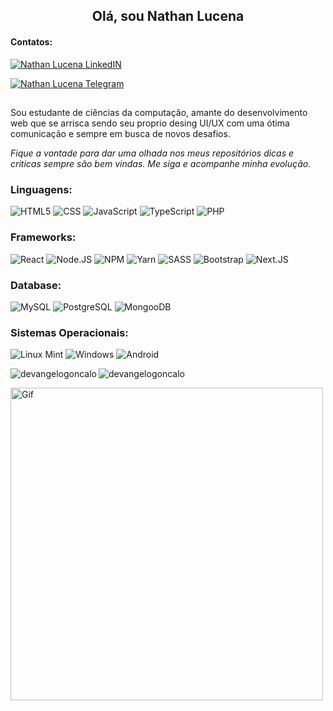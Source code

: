 <h2 align="center">Olá, sou Nathan Lucena</h2>
<h4 align="Left">Contatos:</h4>
<a href="https://www.linkedin.com/in/nathan-l-8981b5161/" 
    target="_blank" rel="noopener noreferrer">
  <img alt="Nathan Lucena LinkedIN" src="https://img.shields.io/badge/LinkedIn-0077B5?style=for-the-badge&logo=linkedin&logoColor=white" />
</a>

<a href="https://t.me/Natan89" 
    target="_blank" rel="noopener noreferrer">
  <img alt="Nathan Lucena Telegram" src="https://img.shields.io/badge/Telegram-2CA5E0?style=for-the-badge&logo=telegram&logoColor=white" />
</a>

##
Sou estudante de ciências da computação, amante do desenvolvimento web que se arrisca sendo seu proprio desing UI/UX com uma ótima comunicação e sempre em busca de novos desafios.

_Fique a vontade para dar uma olhada nos meus repositórios dicas e criticas sempre são bem vindas. Me siga e acompanhe minha evolução._


<h3 align="Left">Linguagens:</h3>
<p 
  <a>
    <img alt="HTML5" src="https://img.shields.io/badge/HTML5-E34F26?style=for-the-badge&logo=html5&logoColor=white" />
  </a> 
  <a>
    <img alt="CSS" src="https://img.shields.io/badge/CSS3-1572B6?style=for-the-badge&logo=css3&logoColor=white" />
  </a>
  <a>
    <img alt="JavaScript" src="https://img.shields.io/badge/JavaScript-F7DF1E?style=for-the-badge&logo=javascript&logoColor=black" />
  </a>
  <a>
    <img alt="TypeScript" src="https://img.shields.io/badge/TypeScript-007ACC?style=for-the-badge&logo=typescript&logoColor=white" />
  </a> 
  <a>
    <img alt="PHP" src="https://img.shields.io/badge/PHP-777BB4?style=for-the-badge&logo=php&logoColor=white" />
  </a>
</p>

<h3 align="Left">Frameworks:</h3>
<p 
  <a>
    <img alt="React" src="https://img.shields.io/badge/React-20232A?style=for-the-badge&logo=react&logoColor=61DAFB" />
  </a>
  <a>
    <img alt="Node.JS" src="https://img.shields.io/badge/Node.js-43853D?style=for-the-badge&logo=node-dot-js&logoColor=white" />
  </a> 
  <a>
    <img alt="NPM" src="https://img.shields.io/badge/npm-CB3837?style=for-the-badge&logo=npm&logoColor=white" />
  </a>
  <a>
    <img alt="Yarn" src="https://img.shields.io/badge/Yarn-2C8EBB?style=for-the-badge&logo=yarn&logoColor=white" />
  </a>
  <a>
    <img alt="SASS" src="https://img.shields.io/badge/Sass-CC6699?style=for-the-badge&logo=sass&logoColor=white" />
  </a> 
    <a>
    <img alt="Bootstrap" src="https://img.shields.io/badge/Bootstrap-563D7C?style=for-the-badge&logo=bootstrap&logoColor=white" />
  </a> 
  <a>
    <img alt="Next.JS" src="https://img.shields.io/badge/next.js-000000?style=for-the-badge&logo=nextdotjs&logoColor=white" />
  </a> 
</p>

<h3 align="Left">Database:</h3>
<p 
  <a>
    <img alt="MySQL" src="https://img.shields.io/badge/MySQL-00000F?style=for-the-badge&logo=mysql&logoColor=white" />
  </a>
  <a>
    <img alt="PostgreSQL" src="https://img.shields.io/badge/PostgreSQL-316192?style=for-the-badge&logo=postgresql&logoColor=white" />
  </a> 
  <a>
    <img alt="MongooDB" src="https://img.shields.io/badge/MongoDB-4EA94B?style=for-the-badge&logo=mongodb&logoColor=white" />
  </a>
</p>

<h3 align="Left">Sistemas Operacionais:</h3>
<p 
  <a>
    <img alt="Linux Mint" src="https://img.shields.io/badge/Linux_Mint-87CF3E?style=for-the-badge&logo=linux-mint&logoColor=white" />
  </a>
  <a>
    <img alt="Windows" src="https://img.shields.io/badge/Windows-0078D6?style=for-the-badge&logo=windows&logoColor=white" />
  </a> 
  <a>
    <img alt="Android" src="https://img.shields.io/badge/Android-3DDC84?style=for-the-badge&logo=android&logoColor=white" />
  </a>
</p>

<p><img align="left" src="https://github-readme-stats.vercel.app/api/top-langs?username=nathanlucena&show_icons=true&theme=dark&hide_border=true&locale=en&layout=compact" alt="devangelogoncalo" />

<img align="center" src="https://github-readme-stats.vercel.app/api?username=nathanlucena&show_icons=true&theme=dark&hide_border=true&locale=en" alt="devangelogoncalo" /></p>


  <img alt="Gif" width="500px" src="https://27a7x92iyp7i4yd8b4bgzvnb-wpengine.netdna-ssl.com/wp-content/uploads/2017/06/api.gif" />

